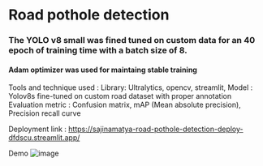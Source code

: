 # Road pothole  detection
### The YOLO v8 small was fined tuned on custom data for an 40 epoch of training time with a batch size of 8. 
#### Adam optimizer was used for maintaing stable training

Tools and technique used :
  Library: Ultralytics, opencv, streamlit, 
  Model : Yolov8s fine-tuned on custom road dataset with proper annotation
  Evaluation metric : Confusion matrix, mAP (Mean absolute precision), Precision recall curve
  
Deployment link : https://sajinamatya-road-pothole-detection-deploy-dfdscu.streamlit.app/

Demo 
![image](https://github.com/user-attachments/assets/49344db0-a97d-47db-ba3a-d695da47751a)
